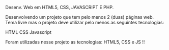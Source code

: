 Desenv. Web em HTML5, CSS, JAVASCRIPT E PHP.

Desenvolvendo um projeto que tem pelo menos 2 (duas) páginas web. Tema livre mas o projeto deve utilizar pelo menos as seguintes tecnologias:

HTML
CSS
Javascript

Foram utilizadas nesse projeto as tecnologias: HTML5, CSS e JS !! 

